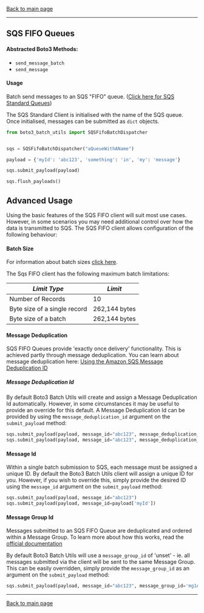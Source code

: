 [Back to main page](https://g-farrow.github.io/boto3_batch_utils)

---------------------------

## SQS FIFO Queues
#### Abstracted Boto3 Methods:
* `send_message_batch`
* `send_message`

#### Usage
Batch send messages to an SQS "FIFO" queue. 
([Click here for SQS Standard Queues](https://g-farrow.github.io/boto3_batch_utils/clients/sqs/standard))

The SQS Standard Client is initialised with the name of the SQS queue. Once initialised, messages can be submitted as 
`dict` objects.

```python
from boto3_batch_utils import SQSFifoBatchDispatcher


sqs = SQSFifoBatchDispatcher("aQueueWithAName")

payload = {'myId': 'abc123', 'something': 'in', 'my': 'message'}

sqs.submit_payload(payload)

sqs.flush_payloads()
```

## Advanced Usage
Using the basic features of the SQS FIFO client will suit most use cases. However, in some scenarios you may need 
additional control over how the data is transmitted to SQS. The SQS FIFO client allows configuration of the following
behaviour:

#### Batch Size
For information about batch sizes [click here](https://g-farrow.github.io/boto3_batch_utils/advanced-usage/batches).

The Sqs FIFO client has the following maximum batch limitations:

| *Limit Type*                 | *Limit*        |
|------------------------------|----------------|
| Number of Records            | 10             |
| Byte size of a single record | 262,144 bytes  |
| Byte size of a batch         | 262,144 bytes  |

#### Message Deduplication 
SQS FIFO Queues provide 'exactly once delivery' functionality. This is achieved partly through message deduplication.
You can learn about message deduplication here: 
[Using the Amazon SQS Message Deduplication ID](https://docs.aws.amazon.com/AWSSimpleQueueService/latest/SQSDeveloperGuide/using-messagededuplicationid-property.html)

##### Message Deduplication Id
By default Boto3 Batch Utils will create and assign a Message Deduplication Id automatically. However, in some 
circumstances it may be useful to provide an override for this default. A Message Deduplication Id can be provided by
using the `message_deduplication_id` argument on the `submit_payload` method:
 ```python
sqs.submit_payload(payload, message_id="abc123", message_deduplication_id='cde123')
sqs.submit_payload(payload, message_id="abc123", message_deduplication_id=payload['myId'])
```

#### Message Id
Within a single batch submission to SQS, each message must be assigned a unique ID. By default the Boto3 Batch Utils 
client will assign a unique ID for you. However, if you wish to override this, simply provide the desired ID using the
`message_id` argument on the `submit_payload` method:
```python
sqs.submit_payload(payload, message_id="abc123")
sqs.submit_payload(payload, message_id=payload['myId'])
```

#### Message Group Id 
Messages submitted to an SQS FIFO Queue are deduplicated and ordered within a Message Group. To learn more about how 
this works, read the 
[official documentation](https://docs.aws.amazon.com/AWSSimpleQueueService/latest/SQSDeveloperGuide/using-messagegroupid-property.html)

By default Boto3 Batch Utils will use a `message_group_id` of 'unset' - ie. all messages submitted via the client will
be sent to the same Message Group. This can be easily overridden, simply provide the `message_group_id` as an argument
on the `submit_payload` method:
 ```python
sqs.submit_payload(payload, message_id="abc123", message_group_id='mg1A')
```


---------------------------
[Back to main page](https://g-farrow.github.io/boto3_batch_utils)